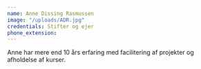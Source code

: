 ```yaml
---
name: Anne Dissing Rasmussen
image: "/uploads/ADR.jpg"
credentials: Stifter og ejer
phone_extension:
---
```


Anne har mere end 10 års erfaring med facilitering af projekter og afholdelse af kurser.
